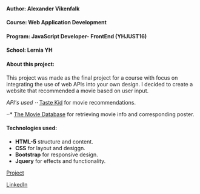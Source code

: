 

#### Author: Alexander Vikenfalk
#### Course: Web Application Development
#### Program: JavaScript Developer- FrontEnd (YHJUST16)
#### School: Lernia YH

#### About this project: 
This project was made as the final project for a course with focus on integrating the use of web APIs into your own design. 
I decided to create a website that recommended a movie based on user input.

*API's used
⋅⋅* [Taste Kid](https://www.tastekid.com/read/api) for movie recommendations. 

⋅⋅* [The Movie Database](https://developers.themoviedb.org/3/getting-started) for retrieving movie info and corresponding poster. 

#### Technologies used: 
* **HTML-5** structure and content.
* **CSS** for layout and desiggn.
* **Bootstrap** for responsive design.
* **Jquery** for effects and functionality. 

[Project](https://alexandervikenfalk.github.io/silver-screen/)

[LinkedIn](https://de.linkedin.com/in/alexander-vikenfalk-6b993b42)

